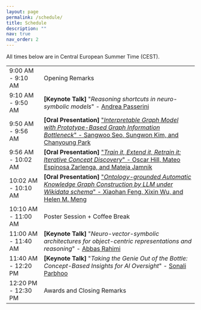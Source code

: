 ```yaml
---
layout: page
permalink: /schedule/
title: Schedule
description: ""
nav: true
nav_order: 2
---
```


All times below are in Central European Summer Time (CEST).

<div class="row">
  <div class="col-xs-12">
    <table class="table table-striped">
      <tbody>
        <tr>
          <td>9:00 AM - 9:10 AM</td>
          <td>
            Opening Remarks
          </td>
        </tr>
        <tr>
          <td>9:10 AM - 9:50 AM</td>
          <td>
            <b>[Keynote Talk]</b> "<i>Reasoning shortcuts in neuro-symbolic models</i>" - <a href="https://disi.unitn.it/~passerini/">Andrea Passerini</a>
          </td>
        </tr>
        <tr>
          <td>9:50 AM - 9:56 AM</td>
          <td>
            <b>[Oral Presentation]</b> <a href="assets/pdf/4_Interpretable_Graph_Model_wi.pdf">"<i>Interpretable Graph Model with Prototype-Based Graph Information Bottleneck</i>" - Sangwoo Seo,  Sungwon Kim,  and  Chanyoung Park</a>
          </td>
        </tr>
        <tr>
          <td>9:56 AM - 10:02 AM</td>
          <td>
            <b>[Oral Presentation]</b> <a href="assets/pdf/13_Train_it_Extend_it_Retrain_.pdf">"<i>Train it, Extend it, Retrain it: Iterative Concept Discovery</i>" - Oscar Hill,  Mateo Espinosa Zarlenga,  and  Mateja Jamnik</a>
          </td>
        </tr>
        <tr>
          <td>10:02 AM - 10:10 AM</td>
          <td>
            <b>[Oral Presentation]</b> <a href="assets/pdf/19_Ontology_grounded_Automatic.pdf">"<i>Ontology-grounded Automatic Knowledge Graph Construction by LLM under Wikidata schema</i>" - Xiaohan Feng,  Xixin Wu,  and  Helen M. Meng</a>
          </td>
        </tr>
        <tr>
          <td>10:10 AM - 11:00 AM</td>
          <td>
            Poster Session + Coffee Break <br/>
          </td>
        </tr>
        <tr>
          <td>11:00 AM - 11:40 AM</td>
          <td>
            <b>[Keynote Talk]</b> "<i>Neuro-vector-symbolic architectures for object-centric representations and reasoning</i>" - <a href="https://research.ibm.com/people/abbas-rahimi">Abbas Rahimi</a>
          </td>
        </tr>
        <tr>
          <td>11:40 AM - 12:20 PM</td>
          <td>
            <b>[Keynote Talk]</b> "<i>Taking the Genie Out of the Bottle: Concept-Based Insights for AI Oversight</i>" - <a href="https://sites.google.com/view/sonali-parbhoo/home">Sonali Parbhoo</a>
          </td>
        </tr>
        <tr>
          <td>12:20 PM - 12:30 PM</td>
          <td>
            Awards and Closing Remarks
          </td>
        </tr>
      </tbody>
    </table>
  </div>
</div>
